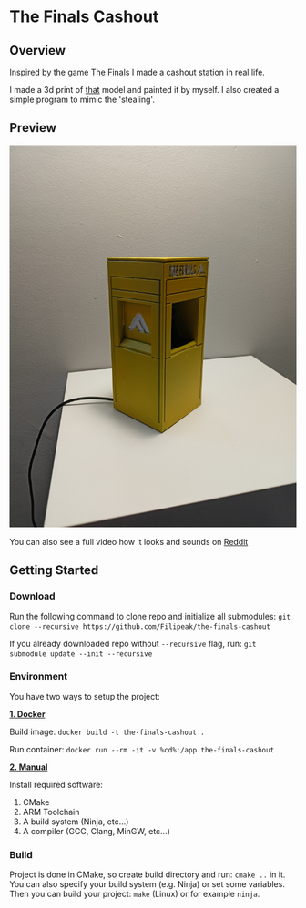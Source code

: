 # The Finals Cashout

## Overview
Inspired by the game [The Finals](https://www.reachthefinals.com) I made a cashout station in real life.

I made a 3d print of [that](https://sketchfab.com/3d-models/the-finals-cashout-and-vault-3d-model-cca6dad59c8d4516ae1370d526cc0a7a) model and painted it by myself. I also created a simple program to mimic the 'stealing'.

## Preview
![](https://github.com/Filipeak/the-finals-cashout/blob/main/res/preview.jpg)

You can also see a full video how it looks and sounds on [Reddit](https://www.reddit.com/r/thefinals/comments/1g4xe9w/i_made_a_cashout_station_in_real_life/)

## Getting Started

### Download
Run the following command to clone repo and initialize all submodules: ```git clone --recursive https://github.com/Filipeak/the-finals-cashout```

If you already downloaded repo without ```--recursive``` flag, run: ```git submodule update --init --recursive```

### Environment
You have two ways to setup the project:

<ins>**1. Docker**</ins>

Build image: ```docker build -t the-finals-cashout .```

Run container: ```docker run --rm -it -v %cd%:/app the-finals-cashout```

<ins>**2. Manual**</ins>

Install required software:
1. CMake
2. ARM Toolchain
3. A build system (Ninja, etc...)
4. A compiler (GCC, Clang, MinGW, etc...)

### Build
Project is done in CMake, so create build directory and run: ```cmake ..``` in it. You can also specify your build system (e.g. Ninja) or set some variables. Then you can build your project: ```make``` (Linux) or for example ```ninja```.